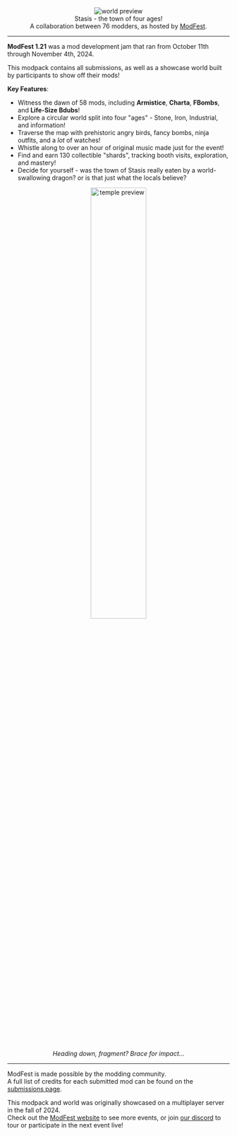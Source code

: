 <!--suppress HtmlDeprecatedTag, XmlDeprecatedElement -->
<center><img alt="world preview" src="https://cdn.modrinth.com/data/Jb8zz4iP/images/5029aaf5de91f0c6ee0711d630e3a5b44b31c34a.png" /></center>

<center>
Stasis - the town of four ages!<br/>
A collaboration between 76 modders, as hosted by <a href="https://modfest.net">ModFest</a>.
</center>

---

**ModFest 1.21** was a mod development jam that ran from October 11th through November 4th, 2024.

This modpack contains all submissions, as well as a showcase world built by participants to show off their mods!

**Key Features**:
- Witness the dawn of 58 mods, including **Armistice**, **Charta**, **FBombs**, and **Life-Size Bdubs**!
- Explore a circular world split into four "ages" - Stone, Iron, Industrial, and information!
- Traverse the map with prehistoric angry birds, fancy bombs, ninja outfits, and a *lot* of watches!
- Whistle along to over an hour of original music made just for the event! 
- Find and earn 130 collectible "shards", tracking booth visits, exploration, and mastery!
- Decide for yourself - was the town of Stasis really eaten by a world-swallowing dragon? or is that just what the locals believe?

<center>
<img width="50%" alt="temple preview" src="https://cdn.modrinth.com/data/Jb8zz4iP/images/c606057a7e9830f289eb7993201c2cfe3826253c.png"/><br/>
<i>Heading down, fragment? Brace for impact...</i>
</center>

---

ModFest is made possible by the modding community.<br/>
A full list of credits for each submitted mod can be found on the [submissions page](https://modfest.net/1.21/submissions).

This modpack and world was originally showcased on a multiplayer server in the fall of 2024.</br>
Check out the [ModFest website](https://modfest.net) to see more events, or join [our discord](https://discord.gg/gn543Ee) to tour or participate in the next event live!
